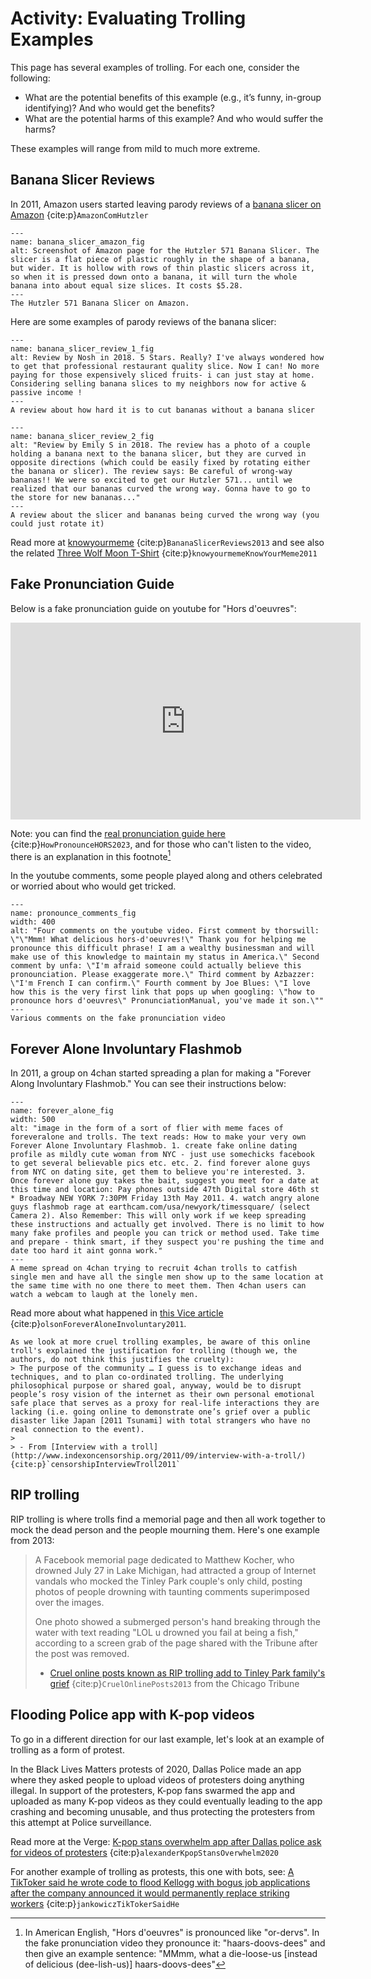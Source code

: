 # Activity: Evaluating Trolling Examples

This page has several examples of trolling. For each one, consider the following:
- What are the potential benefits of this example (e.g., it’s funny, in-group identifying)? And who would get the benefits?
- What are the potential harms of this example? And who would suffer the harms?

These examples will range from mild to much more extreme.

## Banana Slicer Reviews
In 2011, Amazon users started leaving parody reviews of a [banana slicer on Amazon](https://www.amazon.com/Hutzler-3571-571-Banana-Slicer/dp/B0047E0EII) {cite:p}`AmazonComHutzler`

```{figure} banana_1.png
---
name: banana_slicer_amazon_fig
alt: Screenshot of Amazon page for the Hutzler 571 Banana Slicer. The slicer is a flat piece of plastic roughly in the shape of a banana, but wider. It is hollow with rows of thin plastic slicers across it, so when it is pressed down onto a banana, it will turn the whole banana into about equal size slices. It costs $5.28.
---
The Hutzler 571 Banana Slicer on Amazon.
```

Here are some examples of parody reviews of the banana slicer:

```{figure} banana_2.png
---
name: banana_slicer_review_1_fig
alt: Review by Nosh in 2018. 5 Stars. Really? I've always wondered how to get that professional restaurant quality slice. Now I can! No more paying for those expensively sliced fruits- i can just stay at home. Considering selling banana slices to my neighbors now for active & passive income !
---
A review about how hard it is to cut bananas without a banana slicer
```

```{figure} banana_3.png
---
name: banana_slicer_review_2_fig
alt: "Review by Emily S in 2018. The review has a photo of a couple holding a banana next to the banana slicer, but they are curved in opposite directions (which could be easily fixed by rotating either the banana or slicer). The review says: Be careful of wrong-way bananas!! We were so excited to get our Hutzler 571... until we realized that our bananas curved the wrong way. Gonna have to go to the store for new bananas..."
---
A review about the slicer and bananas being curved the wrong way (you could just rotate it)
```

Read more at [knowyourmeme](https://knowyourmeme.com/memes/banana-slicer-reviews) {cite:p}`BananaSlicerReviews2013` and see also the related [Three Wolf Moon T-Shirt](https://www.youtube.com/watch?v=TbNQ746eLiU) {cite:p}`knowyourmemeKnowYourMeme2011`

## Fake Pronunciation Guide

Below is a fake pronunciation guide on youtube for "Hors d'oeuvres":

<iframe width="560" height="315" src="https://www.youtube.com/embed/o1-ndsRPxbM" title="YouTube video player" frameborder="0" allow="accelerometer; autoplay; clipboard-write; encrypted-media; gyroscope; picture-in-picture" allowfullscreen></iframe>

Note: you can find the [real pronunciation guide here](https://dictionary.cambridge.org/us/pronunciation/english/hors-d-oeuvre) {cite:p}`HowPronounceHORS2023`, and for those who can't listen to the video, there is an explanation in this footnote[^fake_pronounce]

[^fake_pronounce]: In American English, "Hors d'oeuvres" is pronounced like "or-dervs". In the fake pronunciation video they pronounce it: "haars-doovs-dees" and then give an example sentence: "MMmm, what a die-loose-us [instead of delicious (dee-lish-us)] haars-doovs-dees"

In the youtube comments, some people played along and others celebrated or worried about who would get tricked.

```{figure} pronounce_comments.png
---
name: pronounce_comments_fig
width: 400
alt: "Four comments on the youtube video. First comment by thorswill: \"\"Mmm! What delicious hors-d'oeuvres!\" Thank you for helping me pronounce this difficult phrase! I am a wealthy businessman and will make use of this knowledge to maintain my status in America.\" Second comment by unfa: \"I'm afraid someone could actually believe this pronounciation. Please exaggerate more.\" Third comment by Azbazzer: \"I'm French I can confirm.\" Fourth comment by Joe Blues: \"I love how this is the very first link that pops up when googling: \"how to pronounce hors d'oeuvres\" PronunciationManual, you've made it son.\""
---
Various comments on the fake pronunciation video
```



## Forever Alone Involuntary Flashmob
In 2011, a group on 4chan started spreading a plan for making a "Forever Along Involuntary Flashmob." You can see their instructions below:

```{figure} forever_alone.png
---
name: forever_alone_fig
width: 500
alt: "image in the form of a sort of flier with meme faces of foreveralone and trolls. The text reads: How to make your very own Forever Alone Involuntary Flashmob. 1. create fake online dating profile as mildly cute woman from NYC - just use somechicks facebook to get several believable pics etc. etc. 2. find forever alone guys from NYC on dating site, get them to believe you're interested. 3. Once forever alone guy takes the bait, suggest you meet for a date at this time and location: Pay phones outside 47th Digital store 46th st * Broadway NEW YORK 7:30PM Friday 13th May 2011. 4. watch angry alone guys flashmob rage at earthcam.com/usa/newyork/timessquare/ (select Camera 2). Also Remember: This will only work if we keep spreading these instructions and actually get involved. There is no limit to how many fake profiles and people you can trick or method used. Take time and prepare - think smart, if they suspect you're pushing the time and date too hard it aint gonna work."
---
A meme spread on 4chan trying to recruit 4chan trolls to catfish single men and have all the single men show up to the same location at the same time with no one there to meet them. Then 4chan users can watch a webcam to laugh at the lonely men.
```

Read more about what happened in [this Vice article](https://www.vice.com/en/article/wdyyny/forever-alone-involuntary-flashmob) {cite:p}`olsonForeverAloneInvoluntary2011`.


```{note}
As we look at more cruel trolling examples, be aware of this online troll's explained the justification for trolling (though we, the authors, do not think this justifies the cruelty):
> The purpose of the community … I guess is to exchange ideas and techniques, and to plan co-ordinated trolling. The underlying philosophical purpose or shared goal, anyway, would be to disrupt people’s rosy vision of the internet as their own personal emotional safe place that serves as a proxy for real-life interactions they are lacking (i.e. going online to demonstrate one’s grief over a public disaster like Japan [2011 Tsunami] with total strangers who have no real connection to the event).
>
> - From [Interview with a troll](http://www.indexoncensorship.org/2011/09/interview-with-a-troll/) {cite:p}`censorshipInterviewTroll2011`
```



## RIP trolling

RIP trolling is where trolls find a memorial page and then all work together to mock the dead person and the people mourning them. Here's one example from 2013:

> A Facebook memorial page dedicated to Matthew Kocher, who drowned July 27 in Lake Michigan, had attracted a group of Internet vandals who mocked the Tinley Park couple's only child, posting photos of people drowning with taunting comments superimposed over the images.
>
> One photo showed a submerged person's hand breaking through the water with text reading "LOL u drowned you fail at being a fish," according to a screen grab of the page shared with the Tribune after the post was removed.
>
> - [Cruel online posts known as RIP trolling add to Tinley Park family's grief](https://www.chicagotribune.com/suburbs/ct-xpm-2013-08-12-ct-met-rip-trolling-20130812-story.html) {cite:p}`CruelOnlinePosts2013` from the Chicago Tribune



## Flooding Police app with K-pop videos

To go in a different direction for our last example, let's look at an example of trolling as a form of protest.

In the Black Lives Matters protests of 2020, Dallas Police made an app where they asked people to upload videos of protesters doing anything illegal. In support of the protesters, K-pop fans swarmed the app and uploaded as many K-pop videos as they could eventually leading to the app crashing and becoming unusable, and thus protecting the protesters from this attempt at Police surveillance.

Read more at the Verge: [K-pop stans overwhelm app after Dallas police ask for videos of protesters](https://www.theverge.com/2020/6/1/21277423/k-pop-dallas-pd-iwatch-app-flood-review-bomb-surveillance-protests-george-floyd) {cite:p}`alexanderKpopStansOverwhelm2020`

For another example of trolling as protests, this one with bots, see: [A TikToker said he wrote code to flood Kellogg with bogus job applications after the company announced it would permanently replace striking workers](https://www.businessinsider.com/tiktoker-wrote-code-spam-kellogg-strike-busting-job-ad-site-2021-12) {cite:p}`jankowiczTikTokerSaidHe`
